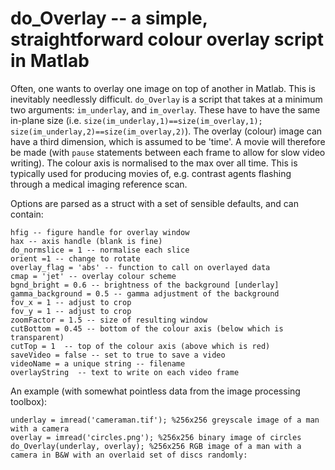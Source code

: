 # do_Overlay -- a simple, straightforward colour overlay script in Matlab 

Often, one wants to overlay one image on top of another in Matlab. This is inevitably needlessly difficult. `do_Overlay` is a script that takes at a minimum two arguments: `im_underlay`, and `im_overlay`. These have to have the same in-plane size (i.e. `size(im_underlay,1)==size(im_overlay,1); size(im_underlay,2)==size(im_overlay,2)`). The overlay (colour) image can have a third dimension, which is assumed to be 'time'. A movie will therefore be made (with `pause` statements between each frame to allow for slow video writing). The colour axis is normalised to the max over all time. This is typically used for producing movies of, e.g. contrast agents flashing through a medical imaging reference scan. 

Options are parsed as a struct with a set of sensible defaults, and can contain: 

    hfig -- figure handle for overlay window 
    hax -- axis handle (blank is fine) 
    do_normslice = 1 -- normalise each slice 
    orient =1 -- change to rotate 
    overlay_flag = 'abs' -- function to call on overlayed data
    cmap = 'jet' -- overlay colour scheme 
    bgnd_bright = 0.6 -- brightness of the background [underlay] 
    gamma_background = 0.5 -- gamma adjustment of the background 
    fov_x = 1 -- adjust to crop 
    fov_y = 1 -- adjust to crop 
    zoomFactor = 1.5 -- size of resulting window 
    cutBottom = 0.45 -- bottom of the colour axis (below which is
    transparent)
    cutTop = 1  -- top of the colour axis (above which is red) 
    saveVideo = false -- set to true to save a video 
    videoName = a unique string -- filename 
    overlayString  -- text to write on each video frame 

An example (with somewhat pointless data from the image processing toolbox): 

    underlay = imread('cameraman.tif'); %256x256 greyscale image of a man with a camera
    overlay = imread('circles.png'); %256x256 binary image of circles
    do_Overlay(underlay, overlay); %256x256 RGB image of a man with a camera in B&W with an overlaid set of discs randomly: 
    
